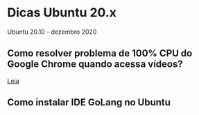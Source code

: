 # Dicas Ubuntu 20.x

Ubuntu 20.10 - dezembro 2020

## Como resolver problema de 100% CPU do Google Chrome quando acessa vídeos?

[Leia](docs/PROBLEMAS_VIDEO_100_CPU.md)


## Como instalar IDE GoLang no Ubuntu




